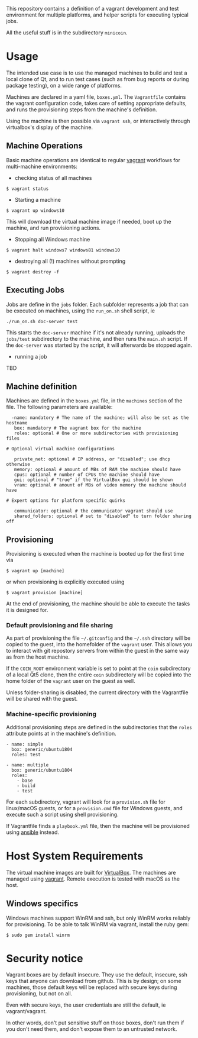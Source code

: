 This repository contains a definition of a vagrant development and test
environment for multiple platforms, and helper scripts for executing typical
jobs.

All the useful stuff is in the subdirectory `minicoin`.

# Usage

The intended use case is to use the managed machines to build and test a local
clone of Qt, and to run test cases (such as from bug reports or during package
testing), on a wide range of platforms.

Machines are declared in a yaml file, `boxes.yml`. The `Vagrantfile` contains
the vagrant configuration code, takes care of setting appropriate defaults, and
runs the provisioning steps from the machine's definition.

Using the machine is then possible via `vagrant ssh`, or interactively through
virtualbox's display of the machine.

## Machine Operations

Basic machine operations are identical to regular [vagrant](vagrantup.com)
workflows for multi-machine environments:

* checking status of all machines

`$ vagrant status`

* Starting a machine

`$ vagrant up windows10`

This will download the virtual machine image if needed, boot up the machine,
and run provisioning actions.

* Stopping all Windows machine

`$ vagrant halt windows7 windows81 windows10`

* destroying all (!) machines without prompting

`$ vagrant destroy -f`

## Executing Jobs

Jobs are define in the `jobs` folder. Each subfolder represents a job that can
be executed on machines, using the `run_on.sh` shell script, ie

`./run_on.sh doc-server test`

This starts the `doc-server` machine if it's not already running, uploads the
`jobs/test` subdirectory to the machine, and then runs the `main.sh` script. If
the `doc-server` was started by the script, it will afterwards be stopped again.

* running a job

TBD

## Machine definition

Machines are defined in the `boxes.yml` file, in the `machines` section of the
file. The following parameters are available:

```
  -name: mandatory # The name of the machine; will also be set as the hostname
   box: mandatory # The vagrant box for the machine
   roles: optional # One or more subdirectories with provisioning files

# Optional virtual machine configurations

   private_net: optional # IP address, or "disabled"; use dhcp otherwise
   memory: optional # amount of MBs of RAM the machine should have
   cpus: optional # number of CPUs the machine should have
   gui: optional # "true" if the VirtualBox gui should be shown
   vram: optional # amount of MBs of video memory the machine should have

# Expert options for platform specific quirks

   communicator: optional # the communicator vagrant should use
   shared_folders: optional # set to "disabled" to turn folder sharing off
```

## Provisioning

Provisioning is executed when the machine is booted up for the first time via

`$ vagrant up [machine]`

or when provisioning is explicitly executed using

`$ vagrant provision [machine]`

At the end of provisioning, the machine should be able to execute the tasks it
is designed for.

### Default provisioning and file sharing

As part of provisioning the file `~/.gitconfig` and the `~/.ssh` directory will
be copied to the guest, into the homefolder of the `vagrant` user. This allows
you to interact with git repostory servers from within the guest in the same way
as from the host machine.

If the `COIN_ROOT` environment variable is set to point at the `coin`
subdirectory of a local Qt5 clone, then the entire `coin` subdirectory will be
copied into the home folder of the `vagrant` user on the guest as well.

Unless folder-sharing is disabled, the current directory with the Vagrantfile
will be shared with the guest.

### Machine-specific provisioning

Additional provisioning steps are defined in the subdirectories that the `roles`
attribute points at in the machine's definition.

```
- name: simple
  box: generic/ubuntu1804
  roles: test

- name: multiple
  box: generic/ubuntu1804
  roles:
    - base
    - build
    - test
```

For each subdirectory, vagrant will look for a `provision.sh` file for linux/macOS
guests, or for a `provision.cmd` file for Windows guests, and execute such a
script using shell provisioning.

If Vagrantfile finds a `playbook.yml` file, then the machine will be provisioned
using [ansible](ansible.com) instead.


# Host System Requirements

The virtual machine images are built for [VirtualBox](virtualbox.org).
The machines are managed using [vagrant](vagrantup.com). Remote execution is
tested with macOS as the host.

## Windows specifics

Windows machines support WinRM and ssh, but only WinRM works reliably for
provisioning. To be able to talk WinRM via vagrant, install the ruby gem:

`$ sudo gem install winrm`


# Security notice

Vagrant boxes are by default insecure. They use the default, insecure,
ssh keys that anyone can download from github. This is by design; on some
machines, those default keys will be replaced with secure keys during
provisioning, but not on all.

Even with secure keys, the user credentials are still the default, ie
vagrant/vagrant.

In other words, don't put sensitive stuff on those boxes, don't run them
if you don't need them, and don't expose them to an untrusted network.
